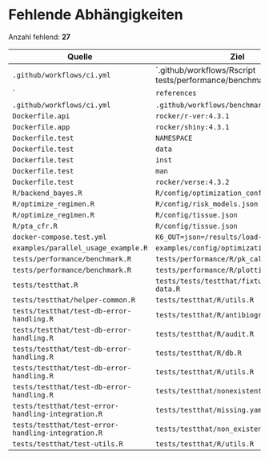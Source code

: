 # Fehlende Abhängigkeiten

Anzahl fehlend: **27**

| Quelle | Ziel | Typ |
|---|---|---|
| `.github/workflows/ci.yml` | `.github/workflows/Rscript tests/performance/benchmark.R
` | `references` |
| `.github/workflows/ci.yml` | `.github/workflows/benchmark-results.json` | `references` |
| `Dockerfile.api` | `rocker/r-ver:4.3.1` | `inherits_from` |
| `Dockerfile.app` | `rocker/shiny:4.3.1` | `inherits_from` |
| `Dockerfile.test` | `NAMESPACE` | `copies` |
| `Dockerfile.test` | `data` | `copies` |
| `Dockerfile.test` | `inst` | `copies` |
| `Dockerfile.test` | `man` | `copies` |
| `Dockerfile.test` | `rocker/verse:4.3.2` | `inherits_from` |
| `R/backend_bayes.R` | `R/config/optimization_config.yaml` | `loads_config` |
| `R/optimize_regimen.R` | `R/config/risk_models.json` | `reads_data` |
| `R/optimize_regimen.R` | `R/config/tissue.json` | `reads_data` |
| `R/pta_cfr.R` | `R/config/tissue.json` | `reads_data` |
| `docker-compose.test.yml` | `K6_OUT=json=/results/load-test.json` | `references` |
| `examples/parallel_usage_example.R` | `examples/config/optimization_config.yaml` | `loads_config` |
| `tests/performance/benchmark.R` | `tests/performance/R/pk_calculations.R` | `sources` |
| `tests/performance/benchmark.R` | `tests/performance/R/plotting_functions.R` | `sources` |
| `tests/testthat.R` | `tests/tests/testthat/fixtures/test-data.R` | `sources` |
| `tests/testthat/helper-common.R` | `tests/testthat/R/utils.R` | `sources` |
| `tests/testthat/test-db-error-handling.R` | `tests/testthat/R/antibiogram.R` | `sources` |
| `tests/testthat/test-db-error-handling.R` | `tests/testthat/R/audit.R` | `sources` |
| `tests/testthat/test-db-error-handling.R` | `tests/testthat/R/db.R` | `sources` |
| `tests/testthat/test-db-error-handling.R` | `tests/testthat/R/utils.R` | `sources` |
| `tests/testthat/test-db-error-handling.R` | `tests/testthat/nonexistent.csv` | `reads_data` |
| `tests/testthat/test-error-handling-integration.R` | `tests/testthat/missing.yaml` | `loads_config` |
| `tests/testthat/test-error-handling-integration.R` | `tests/testthat/non_existent_file.txt` | `reads_data` |
| `tests/testthat/test-utils.R` | `tests/testthat/R/utils.R` | `sources` |